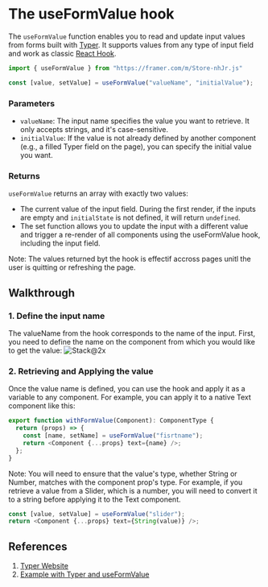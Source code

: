 # The useFormValue hook
The `useFormValue` function enables you to read and update input values from forms built with [Typer](https://typer.framer.wiki/). It supports values from any type of input field and work as classic [React Hook](https://legacy.reactjs.org/docs/hooks-intro.html).

```js
import { useFormValue } from "https://framer.com/m/Store-nhJr.js"

const [value, setValue] = useFormValue("valueName", "initialValue");
```

### Parameters

- `valueName`: The input name specifies the value you want to retrieve. It only accepts strings, and it's case-sensitive. 
- `initialValue`: If the value is not already defined by another component (e.g., a filled Typer field on the page), you can specify the initial value you want.   

### Returns

`useFormValue` returns an array with exactly two values:

- The current value of the input field. During the first render, if the inputs are empty and `initialState` is not defined, it will return `undefined`.
- The set function allows you to update the input with a different value and trigger a re-render of all components using the useFormValue hook, including the input field.

Note: The values returned byt the hook is effectif accross pages unitl the user is quitting or refreshing the page. 

## Walkthrough

### 1. Define the input name
The valueName from the hook corresponds to the name of the input. First, you need to define the name on the component from which you would like to get the value:
![Stack@2x](https://github.com/VictorienDotNet/Framer-Developer-Gems/assets/5654077/ce6c58f0-db74-4edc-b1aa-0c247146853d)

### 2. Retrieving and Applying the value

Once the value name is defined, you can use the hook and apply it as a variable to any component. For example, you can apply it to a native Text component like this:
```js
export function withFormValue(Component): ComponentType {
  return (props) => {
    const [name, setName] = useFormValue("fisrtname");
    return <Component {...props} text={name} />;
  };
}
```
Note: You will need to ensure that the value's type, whether String or Number, matches with the component prop's type. For example, if you retrieve a value from a Slider, which is a number, you will need to convert it to a string before applying it to the Text component.

```js
const [value, setValue] = useFormValue("slider");
return <Component {...props} text={String(value)} />;
```

## References

1. [Typer Website](https://typer.framer.wiki/)
2. [Example with Typer and useFormValue](https://typer-useformvalue-hook.framer.website/)
